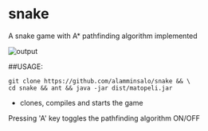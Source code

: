 # snake

A snake game with A* pathfinding algorithm implemented

![output](https://user-images.githubusercontent.com/5585454/39826483-8aa83056-53bd-11e8-891f-489b47be7b32.gif)

##USAGE:

```
git clone https://github.com/alamminsalo/snake && \
cd snake && ant && java -jar dist/matopeli.jar
```
* clones, compiles and starts the game

Pressing 'A' key toggles the pathfinding algorithm ON/OFF

